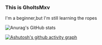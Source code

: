 ### This is GholtsMxv

I'm a beginner,but I'm still learning the ropes

<!-- feed start -->

<!-- feed end -->

![Anurag's GitHub stats](https://github-readme-stats.vercel.app/api?username=GHOSTEEEEEER&show_icons=true&theme=tokyonight)

[![Ashutosh's github activity graph](https://github-readme-activity-graph.vercel.app/graph?username=GHOSTEEEEEER&theme=tokyo-night)](https://github.com/ashutosh00710/github-readme-activity-graph)
